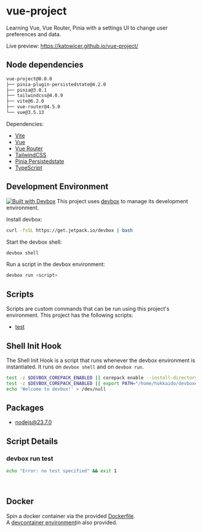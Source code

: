 # vue-project
Learning Vue, Vue Router, Pinia with a settings UI to change user preferences and data.

Live preview: https://katowicer.github.io/vue-project/

## Node dependencies
```sh
vue-project@0.0.0 
├── pinia-plugin-persistedstate@4.2.0
├── pinia@3.0.1
├── tailwindcss@4.0.9
├── vite@6.2.0
├── vue-router@4.5.0
└── vue@3.5.13
```

Dependencies: 
- [Vite](https://vite.dev/)
- [Vue](https://vuejs.org/)
- [Vue Router](https://router.vuejs.org/)
- [TailwindCSS](https://tailwindcss.com/)
- [Pinia Persistedstate](https://prazdevs.github.io/pinia-plugin-persistedstate/)
- [TypeScript](https://www.typescriptlang.org/)


<!-- gen-readme start - generated by https://github.com/jetify-com/devbox/ -->
## Development Environment
[![Built with Devbox](https://www.jetify.com/img/devbox/shield_moon.svg)](https://www.jetify.com/devbox/docs/contributor-quickstart/)
This project uses [devbox](https://github.com/jetify-com/devbox) to manage its development environment.

Install devbox:
```sh
curl -fsSL https://get.jetpack.io/devbox | bash
```

Start the devbox shell:
```sh 
devbox shell
```

Run a script in the devbox environment:
```sh
devbox run <script>
```
## Scripts
Scripts are custom commands that can be run using this project's environment. This project has the following scripts:

* [test](#devbox-run-test)

## Shell Init Hook
The Shell Init Hook is a script that runs whenever the devbox environment is instantiated. It runs 
on `devbox shell` and on `devbox run`.
```sh
test -z $DEVBOX_COREPACK_ENABLED || corepack enable --install-directory "/home/hokkaido/devboxes/Vue/.devbox/virtenv/nodejs/corepack-bin/"
test -z $DEVBOX_COREPACK_ENABLED || export PATH="/home/hokkaido/devboxes/Vue/.devbox/virtenv/nodejs/corepack-bin/:$PATH"
echo 'Welcome to devbox!' > /dev/null
```

## Packages

* [nodejs@23.7.0](https://www.nixhub.io/packages/nodejs)

## Script Details

### devbox run test
```sh
echo "Error: no test specified" && exit 1
```
&ensp;
<!-- gen-readme end -->

## Docker
Spin a docker container via the provided [Dockerfile](./Dockerfile). 
<br />
A [devcontainer environment](./.devcontainer)in also provided.
